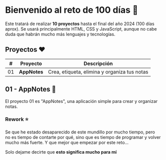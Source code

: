# Bienvenido al reto de 100 días 🎯

Este tratará de realizar **10 proyectos** hasta el final del año 2024 (100 días aprox). Se usará principalmente HTML, CSS y JavaScript, aunque no cabe duda que habrán mucho más lenguajes y
tecnologías.

## Proyectos ❤️

| #   | Proyecto     | Descripción                                  |
| --- | ------------ | -------------------------------------------- |
| 01  | **AppNotes** | Crea, etiqueta, elimina y organiza tus notas |

## 01 - AppNotes 📓

El proyecto 01 es "AppNotes", una aplicación simple para crear y organizar notas.

### Rework ⭐

Se que he estado desaparecido de este mundillo por mucho tiempo, pero no es tiempo de contarte por qué, sino que es tiempo de programar y volver mucho más fuerte. Y que mejor que empezar por este
reto...

Solo dejame decirte que **esto significa mucho para mí**
